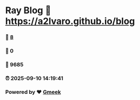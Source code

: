# Ray Blog :link: https://a2lvaro.github.io/blog 
### :page_facing_up: [8](https://a2lvaro.github.io/blog/tag.html) 
### :speech_balloon: 0 
### :hibiscus: 9685 
### :alarm_clock: 2025-09-10 14:19:41 
### Powered by :heart: [Gmeek](https://github.com/Meekdai/Gmeek)
